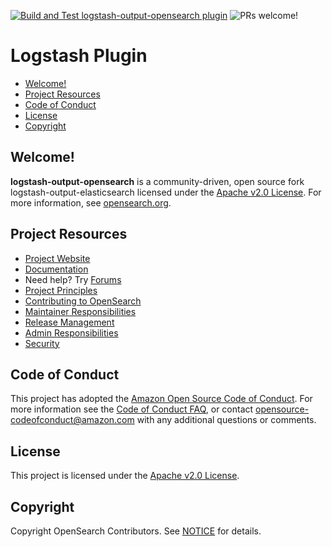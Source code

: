 [![Build and Test logstash-output-opensearch plugin](https://github.com/opensearch-project/logstash-output-opensearch/actions/workflows/CI.yml/badge.svg)](https://github.com/opensearch-project/logstash-output-opensearch/actions/workflows/CI.yml)
![PRs welcome!](https://img.shields.io/badge/PRs-welcome!-success)
# Logstash Plugin

- [Welcome!](#welcome)
- [Project Resources](#project-resources)
- [Code of Conduct](#code-of-conduct)
- [License](#license)
- [Copyright](#copyright)

## Welcome!

**logstash-output-opensearch** is a community-driven, open source fork logstash-output-elasticsearch licensed under the [Apache v2.0 License](LICENSE.txt). For more information, see [opensearch.org](https://opensearch.org/).

## Project Resources

* [Project Website](https://opensearch.org/)
* [Documentation](https://opensearch.org/)
* Need help? Try [Forums](https://discuss.opendistrocommunity.dev/)
* [Project Principles](https://opensearch.org/#principles)
* [Contributing to OpenSearch](CONTRIBUTING.md)
* [Maintainer Responsibilities](MAINTAINERS.md)
* [Release Management](RELEASING.md)
* [Admin Responsibilities](ADMINS.md)
* [Security](SECURITY.md)

## Code of Conduct

This project has adopted the [Amazon Open Source Code of Conduct](CODE_OF_CONDUCT.md). For more information see the [Code of Conduct FAQ](https://aws.github.io/code-of-conduct-faq), or contact [opensource-codeofconduct@amazon.com](mailto:opensource-codeofconduct@amazon.com) with any additional questions or comments.

## License

This project is licensed under the [Apache v2.0 License](LICENSE).

## Copyright

Copyright OpenSearch Contributors. See [NOTICE](NOTICE) for details.